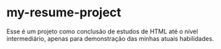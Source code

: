 # my-resume-project

Esse é um projeto como conclusão de estudos de HTML até o nível intermediário, apenas para demonstração das minhas atuais habilidades.
